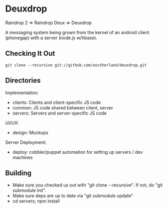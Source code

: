 # Deuxdrop

Raindrop 2 => Raindrop Deux => Deuxdrop

A messaging system being grown from the kernel of an android client (phonegap)
with a server (node.js w/hbase).

## Checking It Out

    git clone --recursive git://github.com/asutherland/deuxdrop.git

## Directories

Implementation:

- clients: Clients and client-specific JS code
- common: JS code shared between client, server
- servers: Servers and server-specific JS code

UI/UX:

- design: Mockups

Server Deployment:

- deploy: cobbler/puppet automation for setting up servers / dev machines

## Building

* Make sure you checked us out with "git clone --recursive".  If not, do
   "git submodule init".
* Make sure deps are up to date via "git submodule update"
* cd servers; npm install
